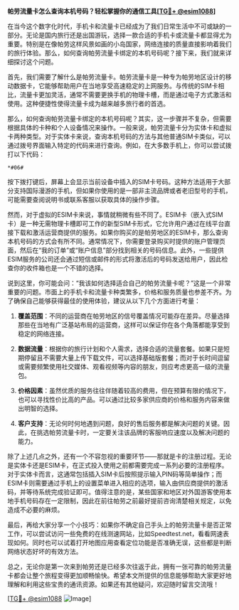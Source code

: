 **帕劳流量卡怎么查询本机号码？轻松掌握你的通信工具[[TG💪+ @esim1088](https://t.me/s/esim1088)]**

在当今这个数字化时代，手机卡和流量卡已经成为了我们日常生活中不可或缺的一部分。无论是国内旅行还是出国游玩，选择一款合适的手机卡或流量卡都显得尤为重要。特别是在像帕劳这样风景如画的小岛国家，网络连接的质量直接影响着我们的旅行体验。那么，如何查询帕劳流量卡绑定的本机号码呢？接下来，我们就来详细探讨这个问题。

首先，我们需要了解什么是帕劳流量卡。帕劳流量卡是一种专为帕劳地区设计的移动数据卡，它能够帮助用户在当地享受高速稳定的上网服务。与传统的SIM卡相比，流量卡更加灵活，通常不需要更换手机的物理卡槽，而是通过电子方式激活和使用。这种便捷性使得流量卡成为越来越多旅行者的首选。

那么，如何查询帕劳流量卡绑定的本机号码呢？其实，这一步骤并不复杂，但需要根据具体的卡种和个人设备情况来操作。一般来说，帕劳流量卡分为实体卡和虚拟卡两种类型。对于实体卡来说，查询本机号码的方法与其他普通SIM卡类似，可以通过拨号界面输入特定的代码来进行查询。例如，在大多数手机上，你可以尝试拨打以下代码：

```
*#06#
```

按下拨打键后，屏幕上会显示当前设备中插入的SIM卡号码。这种方法适用于大部分支持国际漫游的手机，但如果你使用的是一部非主流品牌或者老旧型号的手机，可能需要查阅说明书或联系客服以获取具体的操作步骤。

然而，对于虚拟的ESIM卡来说，事情就稍微有些不同了。ESIM卡（嵌入式SIM卡）是一种无需物理卡槽即可工作的新型SIM卡形式，它允许用户通过在线平台直接下载和激活运营商提供的服务。如果你购买的是帕劳地区的ESIM卡，那么查询本机号码的方式会有所不同。通常情况下，你需要登录购买时提供的账户管理页面，然后在“我的订单”或“账户信息”部分找到相关的号码信息。此外，一些提供ESIM服务的公司还会通过短信或邮件的形式将激活后的号码发送给用户，因此检查你的收件箱也是一个不错的选择。

说到这里，你可能会问：“我该如何选择适合自己的帕劳流量卡呢？”这是一个非常重要的问题。市面上的手机卡和流量卡种类繁多，价格和服务质量也参差不齐。为了确保自己能够获得最佳的使用体验，建议从以下几个方面进行考量：

1. **覆盖范围**：不同的运营商在帕劳地区的信号覆盖情况可能存在差异。尽量选择那些在当地有广泛基站布局的运营商，这样可以保证你在各个角落都能享受到稳定的网络连接。
   
2. **数据流量**：根据你的旅行计划和个人需求，选择合适的流量套餐。如果只是短期停留且不需要大量上传下载文件，可以选择基础版套餐；而对于长时间逗留或需要频繁使用社交媒体、观看视频等内容的朋友，则应考虑更高一级的流量包。
   
3. **价格因素**：虽然优质的服务往往伴随着较高的费用，但在预算有限的情况下，也可以寻找性价比高的产品。可以通过比较多家供应商的价格和服务内容来做出明智的选择。
   
4. **客户支持**：无论何时何地遇到问题，良好的售后服务都是解决问题的关键。因此，在挑选帕劳流量卡时，一定要关注该品牌的客服响应速度以及解决问题的能力。

除了上述几点之外，还有一个不容忽视的重要环节——那就是卡的注册过程。无论是实体卡还是ESIM卡，在正式投入使用之前都需要完成一系列必要的注册程序。对于实体卡而言，这通常包括插入SIM卡后按照提示输入PIN码等简单操作；而ESIM卡则需要通过手机上的设置菜单进入相应的选项，输入由供应商提供的激活码，并等待系统完成验证即可。值得注意的是，某些国家和地区对外国游客使用本地手机号码存在一定限制，因此在前往帕劳之前最好提前咨询清楚相关规定，以免造成不必要的麻烦。

最后，再给大家分享一个小技巧：如果你不确定自己手头上的帕劳流量卡是否正常工作，可以尝试访问一些免费的在线测速网站，比如Speedtest.net，看看网速表现如何。同时也可以试着打开地图应用查看定位功能是否准确无误，这些都是判断网络状态好坏的有效方法。

总之，无论你是第一次来到帕劳还是已经多次往返于此，拥有一张可靠的帕劳流量卡都会让整个旅程变得更加顺畅愉快。希望本文所提供的信息能够帮助大家更好地理解和利用这些宝贵的通讯资源。如果还有其他疑问，欢迎随时留言交流哦！

[[TG💪+ @esim1088](https://t.me/s/esim1088) ![Image](https://i.postimg.cc/4NQfJmqS/Snipaste-2025-05-13-00-14-12.png)]